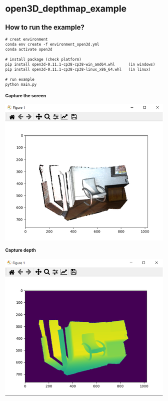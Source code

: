 # open3D_depthmap_example

## How to run the example?

    # creat environment
    conda env create -f environment_open3d.yml
    conda activate open3d

    # install package (check platform)
    pip install open3d-0.11.1-cp38-cp38-win_amd64.whl      (in windows)
    pip install open3d-0.11.1-cp38-cp38-linux_x86_64.whl   (in linux)

    # run example
    python main.py


#### Capture the screen

![Capture the screen](screenshot_image.png)

#### Capture depth

![Capture depth](screenshot_depth.png)
